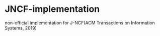 # JNCF-implementation
non-official implementation for J-NCF(ACM Transactions on Information Systems, 2019)
